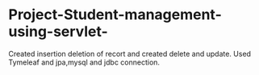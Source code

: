 # Project-Student-management-using-servlet-
Created insertion deletion of recort and created delete and update.
Used Tymeleaf and jpa,mysql and jdbc connection.
